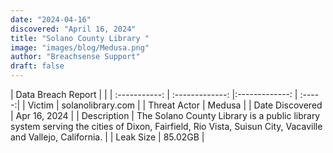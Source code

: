 ```yaml
---
date: "2024-04-16"
discovered: "April 16, 2024"
title: "Solano County Library "
image: "images/blog/Medusa.png"
author: "Breachsense Support"
draft: false
---
```


| Data Breach Report           |              | 
| :-----------: | :-------------:     |:-------------:    | :-----:|
| Victim      | solanolibrary.com      | 
| Threat Actor      | Medusa      | 
| Date Discovered      | Apr 16, 2024      | 
| Description      | The Solano County Library is a public library system serving the cities of Dixon, Fairfield, Rio Vista, Suisun City, Vacaville and Vallejo, California.      | 
| Leak Size      | 85.02GB      | 

